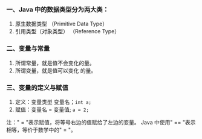 ### 一、Java 中的数据类型分为两大类：
 1. 原生数据类型 （Primitive Data Type）
 2. 引用类型（对象类型） （Reference Type） 
 ### 二、变量与常量
 1. 所谓常量，就是值不会变化的量。
 2. 所谓变量，就是值可以变化 的量。 
### 三、变量的定义与赋值
1. 定义：变量类型  变量名；`int a;` 
2. 赋值：变量名 = 变量值; `a = 2;` 

  注：" = "表示赋值，将等号右边的值赋给了左边的变量。 Java 中使用" == "表示相等，等价于数学中的" = "。 
